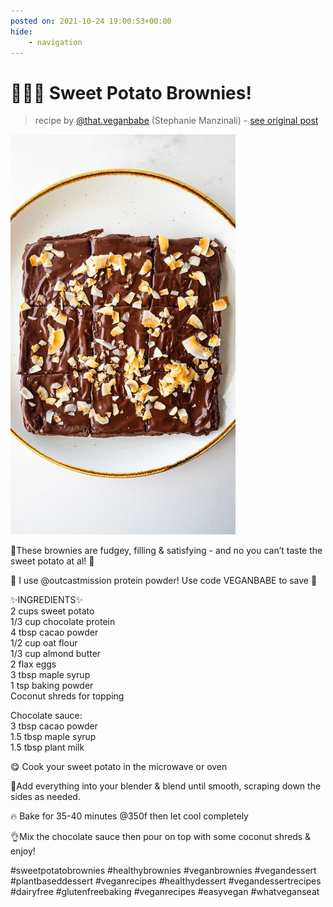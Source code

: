```yaml
---
posted on: 2021-10-24 19:00:53+00:00
hide:
    - navigation
---
```


# 🌱🍠🍫 Sweet Potato Brownies! 

> recipe by [@that.veganbabe](https://www.instagram.com/that.veganbabe/) 
(Stephanie Manzinali) - [see original post](https://instagram.com/p/CVbAmAAP2T4)

![](../img/that.veganbabe_24-10-2021_1910.png)

  
🙌These brownies are fudgey, filling & satisfying - and no you can’t taste the sweet potato at al! 🤯  
  
💪 I use @outcastmission protein powder! Use code VEGANBABE to save 🎉   
  
✨INGREDIENTS✨  
2 cups sweet potato  
1/3 cup chocolate protein   
4 tbsp cacao powder  
1/2 cup oat flour  
1/3 cup almond butter  
2 flax eggs  
3 tbsp maple syrup  
1 tsp baking powder  
Coconut shreds for topping   
  
Chocolate sauce:  
3 tbsp cacao powder  
1.5 tbsp maple syrup  
1.5 tbsp plant milk  
  
😋 Cook your sweet potato in the microwave or oven   
  
🙌Add everything into your blender & blend until smooth, scraping down the sides as needed.  
  
🔥 Bake for 35-40 minutes @350f then let cool completely  
  
👌Mix the chocolate sauce then pour on top with some coconut shreds & enjoy!  
  
\#sweetpotatobrownies \#healthybrownies \#veganbrownies \#vegandessert \#plantbaseddessert \#veganrecipes \#healthydessert \#vegandessertrecipes \#dairyfree \#glutenfreebaking \#veganrecipes \#easyvegan \#whatveganseat   
